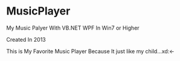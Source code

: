 # MusicPlayer
My Music Palyer With VB.NET WPF In Win7 or Higher

Created In 2013

This is My Favorite Music Player Because It just like my child...xd:<-

